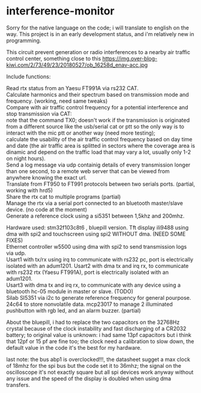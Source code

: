 # interference-monitor

Sorry for the native language on the code; i will translate to english on the way.
This project is in an early development status, and i'm relatively new in programming.

This circuit prevent generation or radio interferences to a nearby air traffic control center, something close to this https://img.over-blog-kiwi.com/2/73/49/23/20180527/ob_16258d_enav-acc.jpg

Include functions:

Read rtx status from an Yaesu FT991A via rs232 CAT.  
Calculate harmonics and their spectrum based on transmission mode and frequency. (working, need same tweaks)  
Compare with air traffic control frequency for a potential interference and stop transmission via CAT:  
note that the command TX0; doesn't work if the transmission is originated from a different source like the usb/serial cat or ptt so the only way is to interact with the mic ptt or another way (need more testing);  
calculate the usability of the air traffic control frequency based on day time and date (the air traffic area is splitted in sectors where the coverage area is dinamic and depend on the traffic load that may vary a lot, usually only 1-2 on night hours).  
Send a log message via udp containig details of every transmission longer than one second, to a remote web server that can be viewed from anywhere knowing the exact url.  
Translate from FT950 to FT991 protocols between two serials ports. (partial, working with hrd5)  
Share the rtx cat to multiple programs (partial)  
Manage the rtx via a serial port connected to an bluetooth master/slave device. (no code at the moment)  
Generate a reference clock using a si5351 between 1,5khz and 200mhz. 

Hardware used:
stm32f103c8t6 , bluepill version.
Tft display ili9488 using dma with spi2 and touchscreen using spi2 WITHOUT dma. (NEED SOME FIXES)  
Ethernet controller w5500 using dma with spi2 to send transmission logs via udp.  
Usart1 with tx/rx using irq to communicate with rs232 pc, port is electrically isolated with an adum1201.
Usart2 with dma tx and irq rx, to communicate with rs232 rtx (Yaesu FT991A), port is electrically isolated with an adum1201.  
Usart3 with dma tx and irq rx, to communicate with any device using a bluetooth hc-05 module in master or slave.  (TODO)   
Silab SI5351 via i2c to generate reference frequency for general pourpose.  
24c64 to store nonvolatile data.
mcp23017 to manage 2 illuminated pushbutton with rgb led, and an alarm buzzer. (partial)  

About the bluepill, i had to replace the two capacitors on the 32768Hz crystal because of the clock instability and fast discharging of a CR2032 battery; to original value is unknown: i had same 13pf capacitors but i think that 12pf or 15 pf are fine too; the clock need a calibration to slow down, the default value in the code it's the best for my hardware.

last note: the bus abp1 is overclocked!!!, the datasheet sugget a max clock of 18mhz for the spi bus but the code set it to 36mhz; the signal on the oscilloscope it's not exactly square but all spi devices work anyway without any issue and the speed of the display is doubled when using dma transfers.
